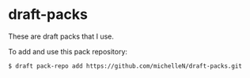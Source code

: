# draft-packs
These are draft packs that I use.

To add and use this pack repository:
```console
$ draft pack-repo add https://github.com/michelleN/draft-packs.git
```
